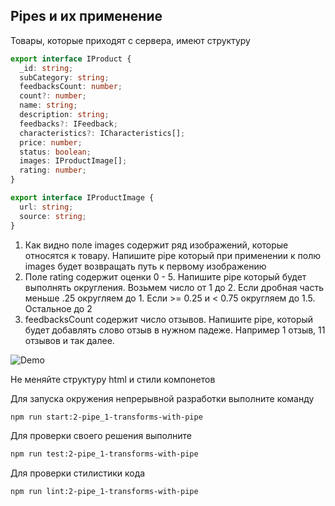 ## Pipes и их применение

Товары, которые приходят с сервера, имеют структуру
```ts
export interface IProduct {
  _id: string;
  subCategory: string;
  feedbacksCount: number;
  count?: number;
  name: string;
  description: string;
  feedbacks?: IFeedback;
  characteristics?: ICharacteristics[];
  price: number;
  status: boolean;
  images: IProductImage[];
  rating: number;
}

export interface IProductImage {
  url: string;
  source: string;
}

```
1. Как видно поле images содержит ряд изображений, которые относятся к товару.
Напишите pipe который при применении к полю images будет возвращать путь к первому изображению
2. Поле rating содержит оценки 0 - 5. Напишите pipe который будет выполнять округления. Возьмем число от 1 до 2. Если дробная часть 
меньше .25 округляем до 1. Если >= 0.25 и < 0.75 округляем до 1.5. Остальное до 2
3. feedbacksCount содержит число отзывов. Напишите pipe, который будет добавлять слово отзыв в нужном падеже. Например 1 отзыв, 11 отзывов и так далее. 

![Demo](assets/images/demo.png)

Не меняйте структуру html и стили компонетов

Для запуска окружения непрерывной разработки выполните команду

```bash
npm run start:2-pipe_1-transforms-with-pipe
```

Для проверки своего решения выполните

```bash
npm run test:2-pipe_1-transforms-with-pipe
```

Для проверки стилистики кода

```bash
npm run lint:2-pipe_1-transforms-with-pipe
```
